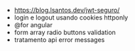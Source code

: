 - https://blog.lsantos.dev/jwt-seguro/
- login e logout usando cookies httponly
- @for angular
- form array radio buttons validation
- tratamento api error messages